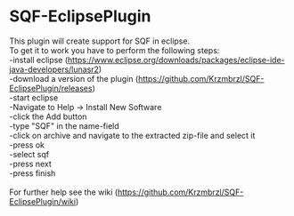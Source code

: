 # SQF-EclipsePlugin
This plugin will create support for SQF in eclipse. <br>
To get it to work you have to perform the following steps:<br>
-install eclipse (https://www.eclipse.org/downloads/packages/eclipse-ide-java-developers/lunasr2)<br>
-download a version of the plugin (https://github.com/Krzmbrzl/SQF-EclipsePlugin/releases)<br>
-start eclipse<br>
-Navigate to Help -> Install New Software<br>
-click the Add button<br>
-type "SQF" in the name-field<br>
-click on archive and navigate to the extracted zip-file and select it<br>
-press ok<br>
-select sqf<br>
-press next<br>
-press finish<br>
<br>
For further help see the wiki (https://github.com/Krzmbrzl/SQF-EclipsePlugin/wiki)
